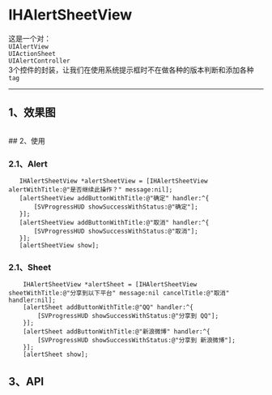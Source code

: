 # IHAlertSheetView

这是一个对：  
 `UIAlertView`   
 `UIActionSheet`  
 `UIAlertController`  
 3个控件的封装，让我们在使用系统提示框时不在做各种的版本判断和添加各种`tag`
 
 ---
 
## 1、效果图
<p><img src="http://images2015.cnblogs.com/blog/724434/201610/724434-20161008160125442-1675795494.gif" alt="" /></p> 
## 2、使用
 
### 2.1、Alert
 ```
    IHAlertSheetView *alertSheetView = [IHAlertSheetView alertWithTitle:@"是否继续此操作？" message:nil];
    [alertSheetView addButtonWithTitle:@"确定" handler:^{
        [SVProgressHUD showSuccessWithStatus:@"确定"];
    }];
    [alertSheetView addButtonWithTitle:@"取消" handler:^{
        [SVProgressHUD showSuccessWithStatus:@"取消"];
    }];
    [alertSheetView show];
```
### 2.1、Sheet
```
    IHAlertSheetView *alertSheet = [IHAlertSheetView sheetWithTitle:@"分享到以下平台" message:nil cancelTitle:@"取消" handler:nil];
    [alertSheet addButtonWithTitle:@"QQ" handler:^{
        [SVProgressHUD showSuccessWithStatus:@"分享到 QQ"];
    }];
    [alertSheet addButtonWithTitle:@"新浪微博" handler:^{
        [SVProgressHUD showSuccessWithStatus:@"分享到 新浪微博"];
    }];
    [alertSheet show];
```
## 3、API
   <p><img src="http://images2015.cnblogs.com/blog/724434/201610/724434-20161008153831114-623641417.png" alt="" /></p>


